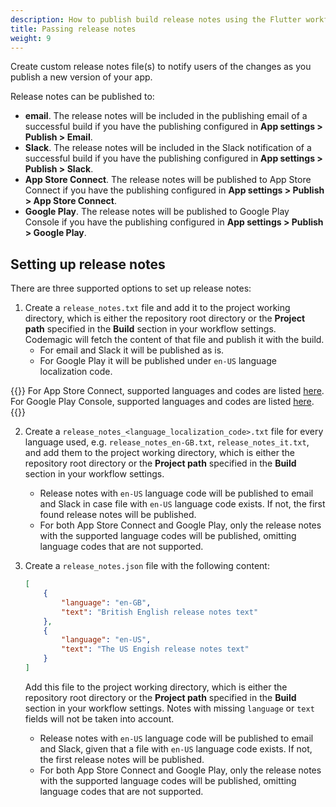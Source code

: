 ```yaml
---
description: How to publish build release notes using the Flutter workflow editor
title: Passing release notes
weight: 9
---
```


Create custom release notes file(s) to notify users of the changes as you publish a new version of your app.

Release notes can be published to:

* **email**. The release notes will be included in the publishing email of a successful build if you have the publishing configured in **App settings > Publish > Email**.
* **Slack**. The release notes will be included in the Slack notification of a successful build if you have the publishing configured in **App settings > Publish > Slack**.
* **App Store Connect**. The release notes will be published to App Store Connect if you have the publishing configured in **App settings > Publish > App Store Connect**.
* **Google Play**. The release notes will be published to Google Play Console if you have the publishing configured in **App settings > Publish > Google Play**.

## Setting up release notes

There are three supported options to set up release notes:

1. Create a `release_notes.txt` file and add it to the project working directory, which is either the repository root directory or the **Project path** specified in the **Build** section in your workflow settings. Codemagic will fetch the content of that file and publish it with the build.
    * For email and Slack it will be published as is.
    * For Google Play it will be published under `en-US` language localization code.

{{<notebox>}}
For App Store Connect, supported languages and codes are listed [here](https://developer.apple.com/documentation/appstoreconnectapi/betabuildlocalizationcreaterequest/data/attributes). For Google Play Console, supported languages and codes are listed [here](https://support.google.com/googleplay/android-developer/table/4419860?hl=en).
{{</notebox>}}

2. Create a `release_notes_<language_localization_code>.txt` file for every language used, e.g. `release_notes_en-GB.txt`, `release_notes_it.txt`, and add them to the project working directory, which is either the repository root directory or the **Project path** specified in the **Build** section in your workflow settings.
    * Release notes with `en-US` language code will be published to email and Slack in case file with `en-US` language code exists. If not, the first found release notes will be published.
    * For both App Store Connect and Google Play, only the release notes with the supported language codes will be published, omitting language codes that are not supported.

3. Create a `release_notes.json` file with the following content:

    ```json
    [
        {
            "language": "en-GB",
            "text": "British English release notes text"
        },
        {
            "language": "en-US",
            "text": "The US Engish release notes text"
        }
    ]
    ```

    Add this file to the project working directory, which is either the repository root directory or the **Project path** specified in the **Build** section in your workflow settings. Notes with missing `language` or `text` fields will not be taken into account.

    * Release notes with `en-US` language code will be published to email and Slack, given that a file with `en-US` language code exists. If not, the first release notes will be published.
    * For both App Store Connect and Google Play, only the release notes with the supported language codes will be published, omitting language codes that are not supported.
